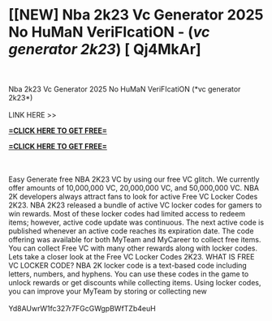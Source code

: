# [[NEW] Nba 2k23 Vc Generator 2025 No HuMaN VeriFIcatiON - (*vc generator 2k23*) [ Qj4MkAr]
<br>
<br>Nba 2k23 Vc Generator 2025 No HuMaN VeriFIcatiON (*vc generator 2k23*)
<br>
<br>LINK HERE >> 

**[=CLICK HERE TO GET FREE=](https://www.google.com/url?q=https%3A%2F%2Fappbitly.com%2FuxHKU)**


**[=CLICK HERE TO GET FREE=](https://www.google.com/url?q=https%3A%2F%2Fappbitly.com%2FuxHKU)**


<br>
<br>Easy Generate free NBA 2K23 VC by using our free VC glitch.  We currently offer amounts of 10,000,000 VC, 20,000,000 VC, and 50,000,000 VC. NBA 2K developers always attract fans to look for active Free VC Locker Codes 2K23.  NBA 2K23 released a bundle of active VC locker codes for gamers to win rewards.  Most of these locker codes had limited access to redeem items; however, active code update was continuous.  The next active code is published whenever an active code reaches its expiration date.  The code offering was available for both MyTeam and MyCareer to collect free items.  You can collect Free VC with many other rewards along with locker codes.  Lets take a closer look at the Free VC Locker Codes 2K23.  WHAT IS FREE VC LOCKER CODE? NBA 2K locker code is a text-based code including letters, numbers, and hyphens.  You can use these codes in the game to unlock rewards or get discounts while collecting items.  Using locker codes, you can improve your MyTeam by storing or collecting new
<br>
<br>Yd8AUwrW1fc327r7FGcGWgpBWfTZb4euH
<br>
